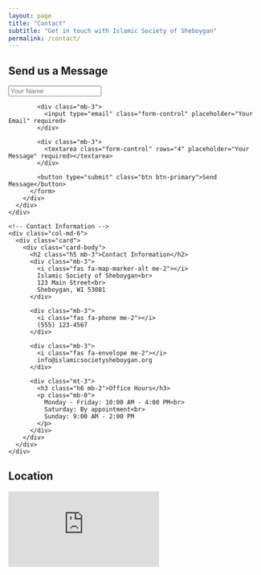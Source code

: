 ```yaml
---
layout: page
title: "Contact"
subtitle: "Get in touch with Islamic Society of Sheboygan"
permalink: /contact/
---
```


<div class="container py-4">
  <div class="row">
    <!-- Contact Form -->
    <div class="col-md-6 mb-4">
      <div class="card">
        <div class="card-body">
          <h2 class="h5 mb-3">Send us a Message</h2>
          <form id="contact-form">
            <div class="mb-3">
              <input type="text" class="form-control" placeholder="Your Name" required>
            </div>
            
            <div class="mb-3">
              <input type="email" class="form-control" placeholder="Your Email" required>
            </div>
            
            <div class="mb-3">
              <textarea class="form-control" rows="4" placeholder="Your Message" required></textarea>
            </div>
            
            <button type="submit" class="btn btn-primary">Send Message</button>
          </form>
        </div>
      </div>
    </div>

    <!-- Contact Information -->
    <div class="col-md-6">
      <div class="card">
        <div class="card-body">
          <h2 class="h5 mb-3">Contact Information</h2>
          <div class="mb-3">
            <i class="fas fa-map-marker-alt me-2"></i>
            Islamic Society of Sheboygan<br>
            123 Main Street<br>
            Sheboygan, WI 53081
          </div>
          
          <div class="mb-3">
            <i class="fas fa-phone me-2"></i>
            (555) 123-4567
          </div>
          
          <div class="mb-3">
            <i class="fas fa-envelope me-2"></i>
            info@islamicsocietysheboygan.org
          </div>

          <div class="mt-3">
            <h3 class="h6 mb-2">Office Hours</h3>
            <p class="mb-0">
              Monday - Friday: 10:00 AM - 4:00 PM<br>
              Saturday: By appointment<br>
              Sunday: 9:00 AM - 2:00 PM
            </p>
          </div>
        </div>
      </div>
    </div>
  </div>

  <!-- Map -->
  <div class="row mt-4">
    <div class="col-12">
      <div class="card">
        <div class="card-body">
          <h2 class="h5 mb-3">Location</h2>
          <div class="ratio ratio-16x9">
            <iframe src="https://www.google.com/maps/embed?pb=!1m18!1m12!1m3!1d3082.6627109701258!2d-87.77461802382366!3d43.644490171102554!2m3!1f0!2f0!3f0!3m2!1i1024!2i768!4f13.1!3m3!1m2!1s0x8804a49cb675a77f%3A0xaa465b2014abf05a!2sIslamic%20Society%20of%20Sheboygan!5e1!3m2!1sen!2sus!4v1743903845870!5m2!1sen!2sus" style="border:0;" allowfullscreen="" loading="lazy" referrerpolicy="no-referrer-when-downgrade"></iframe>
          </div>
        </div>
      </div>
    </div>
  </div>
</div>

<script>
document.getElementById('contact-form').addEventListener('submit', function(event) {
  event.preventDefault();
  // Add your form submission logic here
  alert('Thank you for your message. We will get back to you soon.');
  this.reset();
});
</script>

